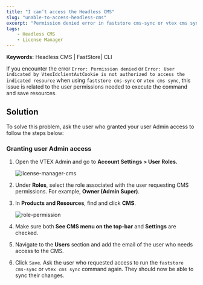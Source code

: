 ```yaml
---
title: "I can’t access the Headless CMS"
slug: "unable-to-access-headless-cms"
excerpt: "Permission denied error in faststore cms-sync or vtex cms sync indicates user access issues."
tags:
    - Headless CMS
    - License Manager
---
```


**Keywords:** Headless CMS | FastStore| CLI

If you encounter the error `Error: Permission denied` or `Error: User indicated by VtexIdclientAutCookie is not authorized to access the indicated resource` when using `faststore cms-sync` or `vtex cms sync`, this issue is related to the user permissions needed to execute the command and save resources.

## Solution

To solve this problem, ask the user who granted your user Admin access to follow the steps below:

### Granting user Admin access

1. Open the VTEX Admin and go to **Account Settings > User Roles.**

   ![license-manager-cms](https://vtexhelp.vtexassets.com/assets/docs/src/cms-license-manager___57f69d96f44f3d29413f2651df7d98c8.png)

2. Under **Roles**, select the role associated with the user requesting CMS permissions. For example, **Owner (Admin Super)**.

3. In **Products and Resources**, find and click **CMS**.

   ![role-permission](https://vtexhelp.vtexassets.com/assets/docs/src/cms-license-manager-role___f67a8717b5411664dd29cfa9de1764bc.gif)

4. Make sure both **See CMS menu on the top-bar** and **Settings** are checked.

5. Navigate to the **Users** section and add the email of the user who needs access to the CMS.

6. Click `Save`. Ask the user who requested access to run the `faststore cms-sync` or `vtex cms sync` command again. They should now be able to sync their changes.
